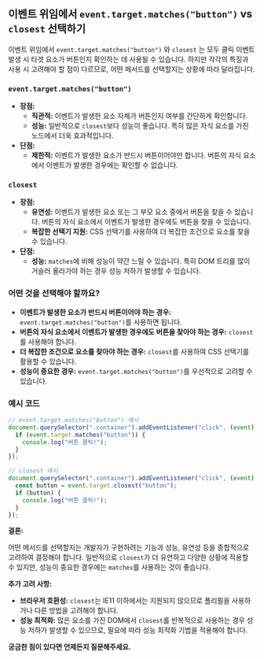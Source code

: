## 이벤트 위임에서 `event.target.matches("button")` vs `closest` 선택하기

이벤트 위임에서 `event.target.matches("button")` 와 `closest` 는 모두 클릭 이벤트 발생 시 타겟 요소가 버튼인지 확인하는 데 사용될 수 있습니다. 하지만 각각의 특징과 사용 시 고려해야 할 점이 다르므로, 어떤 메서드를 선택할지는 상황에 따라 달라집니다.

### `event.target.matches("button")`

- **장점:**
  - **직관적:** 이벤트가 발생한 요소 자체가 버튼인지 여부를 간단하게 확인합니다.
  - **성능:** 일반적으로 `closest`보다 성능이 좋습니다. 특히 많은 자식 요소를 가진 노드에서 더욱 효과적입니다.
- **단점:**
  - **제한적:** 이벤트가 발생한 요소가 반드시 버튼이어야만 합니다. 버튼의 자식 요소에서 이벤트가 발생한 경우에는 확인할 수 없습니다.

### `closest`

- **장점:**
  - **유연성:** 이벤트가 발생한 요소 또는 그 부모 요소 중에서 버튼을 찾을 수 있습니다. 버튼의 자식 요소에서 이벤트가 발생한 경우에도 버튼을 찾을 수 있습니다.
  - **복잡한 선택기 지원:** CSS 선택기를 사용하여 더 복잡한 조건으로 요소를 찾을 수 있습니다.
- **단점:**
  - **성능:** `matches`에 비해 성능이 약간 느릴 수 있습니다. 특히 DOM 트리를 많이 거슬러 올라가야 하는 경우 성능 저하가 발생할 수 있습니다.

### 어떤 것을 선택해야 할까요?

- **이벤트가 발생한 요소가 반드시 버튼이어야 하는 경우:** `event.target.matches("button")`를 사용하면 됩니다.
- **버튼의 자식 요소에서 이벤트가 발생한 경우에도 버튼을 찾아야 하는 경우:** `closest`를 사용해야 합니다.
- **더 복잡한 조건으로 요소를 찾아야 하는 경우:** `closest`를 사용하여 CSS 선택기를 활용할 수 있습니다.
- **성능이 중요한 경우:** `event.target.matches("button")`를 우선적으로 고려할 수 있습니다.

### 예시 코드

```javascript
// event.target.matches("button") 예시
document.querySelector(".container").addEventListener("click", (event) => {
  if (event.target.matches("button")) {
    console.log("버튼 클릭!");
  }
});

// closest 예시
document.querySelector(".container").addEventListener("click", (event) => {
  const button = event.target.closest("button");
  if (button) {
    console.log("버튼 클릭!");
  }
});
```

**결론:**

어떤 메서드를 선택할지는 개발자가 구현하려는 기능과 성능, 유연성 등을 종합적으로 고려하여 결정해야 합니다. 일반적으로 `closest`가 더 유연하고 다양한 상황에 적용할 수 있지만, 성능이 중요한 경우에는 `matches`를 사용하는 것이 좋습니다.

**추가 고려 사항:**

- **브라우저 호환성:** `closest`는 IE11 이하에서는 지원되지 않으므로 폴리필을 사용하거나 다른 방법을 고려해야 합니다.
- **성능 최적화:** 많은 요소를 가진 DOM에서 `closest`를 반복적으로 사용하는 경우 성능 저하가 발생할 수 있으므로, 필요에 따라 성능 최적화 기법을 적용해야 합니다.

**궁금한 점이 있다면 언제든지 질문해주세요.**

